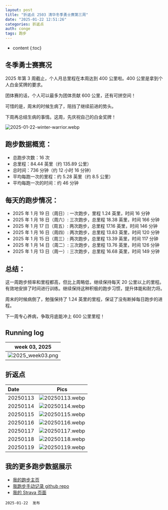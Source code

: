 ```yaml
---
layout: post
title: "折返点 2503 清华冬季勇士赛第三周"
date: "2025-01-22 12:51:26"
categories: 折返点 
auth: conge
tags: 跑步
---
```

* content
{:toc}

## 冬季勇士赛赛况

2025 年第 3 周截止，个人月总里程在本周达到 400 公里啦。400 公里是拿到个人白金奖牌的要求。

团体赛的话，个人可以最多为团体贡献 600 公里，还有可拼空间！




可惜的是，周末的时候生病了，阻挡了继续前进的势头。

下周再总结生病的事情。这周，先庆祝自己的白金奖牌！

![2025-01-22-winter-warrior.webp](https://s2.loli.net/2025/01/23/Nw4OF2Rd37VloYU.webp)

## 跑步数据概览：

* 总跑步次数：16 次
* 总里程：84.44 英里（约 135.89 公里）
* 总时间：736 分钟（约 12 小时 16 分钟）
* 平均每跑一次的里程：约 5.28 英里（约 8.5 公里）
* 平均每跑一次的时间：约 46 分钟

## 每天的跑步情况：

* 2025 年 1 月 19 日（周日）: 一次跑步，里程 1.24 英里，时间 16 分钟
* 2025 年 1 月 18 日（周六）: 三次跑步，总里程 18.38 英里，时间 166 分钟
* 2025 年 1 月 17 日（周五）: 两次跑步，总里程 17.16 英里，时间 146 分钟
* 2025 年 1 月 16 日（周四）: 两次跑步，总里程 13.83 英里，时间 120 分钟
* 2025 年 1 月 15 日（周三）: 两次跑步，总里程 13.39 英里，时间 117 分钟
* 2025 年 1 月 14 日（周二）: 三次跑步，总里程 13.76 英里，时间 126 分钟
* 2025 年 1 月 13 日（周一）: 三次跑步，总里程 16.68 英里，时间 149 分钟

## 总结：

这一周跑步频率和里程都高，但比上周略低，继续保持每天 20 公里以上的里程。有效地安排了时间进行训练。继续保持这种积极的跑步习惯，提升体能和耐力将。

周末的时候病倒了，勉强保持了 1.24 英里的里程，保证了没有断掉每日跑步的进程。

下一周专心养病，争取月底能冲上 600 公里里程！

## Running log

| week 03, 2025 |
| :-----------: |
| ![2025_week03.png](https://s2.loli.net/2025/01/23/ajlwULETsg1i7yO.png) |

## 折返点

| Date     | Pics  |
| :------- | :-------------------------------------------------------------------: |
| 20250113 | ![20250113.webp](https://s2.loli.net/2025/01/23/YWFXkoyu6TntpsI.webp) |
| 20250114 | ![20250114.webp](https://s2.loli.net/2025/01/23/xQICPnkqhyN53wJ.webp) |
| 20250115 | ![20250115.webp](https://s2.loli.net/2025/01/23/Zsl9JXSu2evQgpP.webp) |
| 20250116 | ![20250116.webp](https://s2.loli.net/2025/01/23/bUjnc1lxMLYSDJQ.webp) |
| 20250117 | ![20250117.webp](https://s2.loli.net/2025/01/23/GSby875soJDVMap.webp) |
| 20250118 | ![20250118.webp](https://s2.loli.net/2025/01/23/oVRx6sCZdhPwTM9.webp) |
| 20250119 | ![20250119.webp](https://s2.loli.net/2025/01/23/WevU5TP7zN8KtJY.webp) |  

## 我的更多跑步数据展示

* [我的跑步主页](https://conge.livingwithfcs.org/running_page/)
* [我跑步手动记录 github repo](https://github.com/conge/RunningStreak)
* [我的 Strava 页面](https://www.strava.com/athletes/57680242)

```
2025-01-22  发布
```

